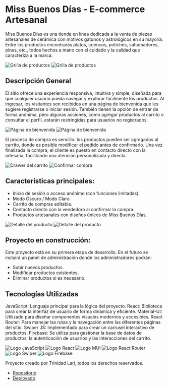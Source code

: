# Miss Buenos Días - E-commerce Artesanal
Miss Buenos Días es una tienda en línea dedicada a la venta de piezas artesanales de cerámica con motivos gatunos y astrológicos en su mayoría. Entre los productos encontrarás platos, cuencos, potiches, sahumadores, pines, etc., todos hechos a mano con el cuidado y la calidad que caracteriza a la marca.

![Grilla de productos](./src/assets/images/dias/grilla1.png)
![Grilla de productos](./src/assets/images/dias/grilla2.png)

## Descripción General
El sitio ofrece una experiencia responsiva, intuitiva y simple, diseñada para que cualquier usuario pueda navegar y explorar fácilmente los productos. Al ingresar, los visitantes son recibidos en una página de bienvenida que les sugiere registrarse o iniciar sesión. También tienen la opción de entrar de forma anónima, pero algunas acciones, como agregar productos al carrito o consultar el perfil, estarán restringidas para usuarios no registrados.

![Página de bienvenida](./src/assets/images/dias/inicio1.png)
![Página de bienvenida](./src/assets/images/dias/inicio2.png)

El proceso de compra es sencillo: los productos pueden ser agregados al carrito, donde es posible modificar el pedido antes de confirmarlo. Una vez finalizada la compra, el cliente es puesto en contacto directo con la artesana, facilitando una atención personalizada y directa.

![Drawer del carrito](./src/assets/images/dias/carrito.png)
![Confirmar compra](./src/assets/images/dias/confirmarCompra.png)

## Características principales:
- Inicio de sesión o acceso anónimo (con funciones limitadas).
- Modo Oscuro / Modo Claro.
- Carrito de compras editable.
- Contacto directo con la vendedora al confirmar la compra.
- Productos artesanales con diseños únicos de Miss Buenos Días.

![Detalle del producto](./src/assets/images/dias/detalleOscuro.png)
![Detalle del producto](./src/assets/images/dias/detalleClaro.png)

## Proyecto en construcción:
Este proyecto está en su primera etapa de desarrollo. En el futuro se incluirá un panel de administración donde los administradores podrán:

- Subir nuevos productos.
- Modificar productos existentes.
- Eliminar productos si es necesario.

## Tecnologías Utilizadas
JavaScript: Lenguaje principal para la lógica del proyecto.
React: Biblioteca para crear la interfaz de usuario de forma dinámica y eficiente.
Material-UI: Utilizado para diseñar componentes visuales modernos y accesibles.
React Router: Para manejar las rutas y la navegación entre las diferentes páginas del sitio.
Swiper JS: Implementado para crear un carrusel interactivo de productos.
Firebase: Se utiliza para gestionar la base de datos de productos, la autenticación de usuarios y las interacciones del carrito.

![Logo JavaScript](./src/assets/svg/javascript-svgrepo-com.svg)
![Logo React](./src/assets/svg/react-svgrepo-com.svg)
![Logo MUI](./src/assets/svg/material-ui-svgrepo-com.svg)
![Logo React Router](./src/assets/svg/react-router-svgrepo-com.svg)
![Logo Swiper](./src/assets/svg/swiper-logo.svg)
![Logo Firebase](./src/assets/svg/firebase-1-logo-svgrepo-com.svg)


Proyecto creado por Trinidad Lari, todos los derechos reservados.

- [Repositorio](https://github.com/TrinidadLari/e-commerce-MissBuenosDias) 
- [Deployado](https://e-commercemissbuenosdias.web.app/) 